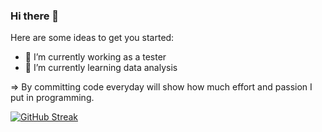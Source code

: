 ### Hi there 👋

Here are some ideas to get you started:

- 🔭 I’m currently working as a tester
- 🌱 I’m currently learning data analysis 

=> By committing code everyday will show how much effort and passion I put in programming.


[![GitHub Streak](https://github-readme-streak-stats.herokuapp.com/?user=duongyen24&theme=dark)](https://git.io/streak-stats)

